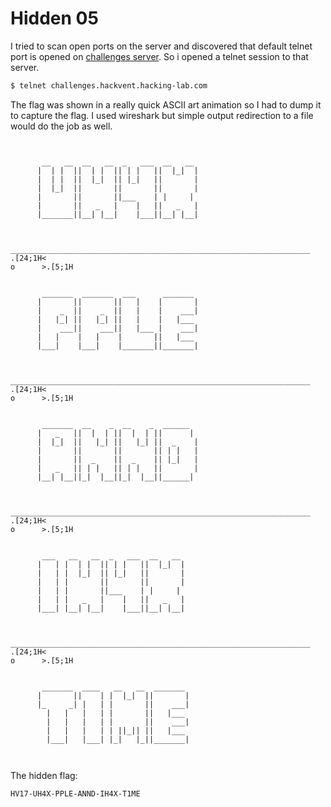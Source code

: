 # Hidden 05

I tried to scan open ports on the server and discovered that default telnet port is opened on [challenges server](challenges.hackvent.hacking-lab.com). So i opened a telnet session to that server.

```bash
$ telnet challenges.hackvent.hacking-lab.com
```

The flag was shown in a really quick ASCII art animation so I had to dump it to capture the flag. I used wireshark but simple output redirection to a file would do the job as well.

```


       __   __  __   __  _   ___  __   __
      |  | |  ||  | |  || | |   ||  |_|  |
      |  | |  ||  |_|  || |_|   ||       |
      |  |_|  ||       ||       ||       |
      |       ||       ||___    | |     |
      |       ||   _   |    |   ||   _   |
      |_______||__| |__|    |___||__| |__|


      ___________________________________________________________________
.[24;1H<                                                                       o      >.[5;1H


       _______  _______  ___      _______
      |       ||       ||   |    |       |
      |    _  ||    _  ||   |    |    ___|
      |   |_| ||   |_| ||   |    |   |___
      |    ___||    ___||   |___ |    ___|
      |   |    |   |    |       ||   |___
      |___|    |___|    |_______||_______|


      ___________________________________________________________________
.[24;1H<                                                                       o      >.[5;1H


       _______  __    _  __    _  ______
      |   _   ||  |  | ||  |  | ||      |
      |  |_|  ||   |_| ||   |_| ||  _    |
      |       ||       ||       || | |   |
      |       ||  _    ||  _    || |_|   |
      |   _   || | |   || | |   ||       |
      |__| |__||_|  |__||_|  |__||______|


      ___________________________________________________________________
.[24;1H<                                                                       o      >.[5;1H


       ___   __   __  _   ___  __   __
      |   | |  | |  || | |   ||  |_|  |
      |   | |  |_|  || |_|   ||       |
      |   | |       ||       ||       |
      |   | |       ||___    | |     |
      |   | |   _   |    |   ||   _   |
      |___| |__| |__|    |___||__| |__|


      ___________________________________________________________________
.[24;1H<                                                                       o      >.[5;1H


       _______  ____   __   __  _______
      |       ||    | |  |_|  ||       |
      |_     _| |   | |       ||    ___|
        |   |   |   | |       ||   |___
        |   |   |   | |       ||    ___|
        |   |   |   | | ||_|| ||   |___
        |___|   |___| |_|   |_||_______|



```

The hidden flag:

```
HV17-UH4X-PPLE-ANND-IH4X-T1ME
```